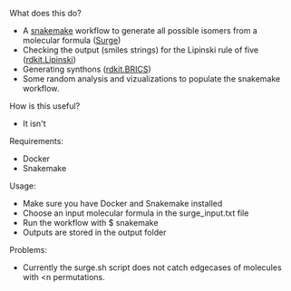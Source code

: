 What does this do?
- A [snakemake](https://snakemake.readthedocs.io/en/stable/) workflow to generate all possible isomers from a molecular formula ([Surge](https://github.com/StructureGenerator/surge))
- Checking the output (smiles strings) for the Lipinski rule of five ([rdkit.Lipinski](https://www.rdkit.org/docs/source/rdkit.Chem.Lipinski.html))
- Generating synthons ([rdkit.BRICS](https://www.rdkit.org/docs/source/rdkit.Chem.BRICS.html))
- Some random analysis and vizualizations to populate the snakemake workflow.

How is this useful?
- It isn't

Requirements:
- Docker
- Snakemake

Usage:
- Make sure you have Docker and Snakemake installed
- Choose an input molecular formula in the surge_input.txt file
- Run the workflow with $ snakemake
- Outputs are stored in the output folder

Problems:
- Currently the surge.sh script does not catch edgecases of molecules with \<n permutations.